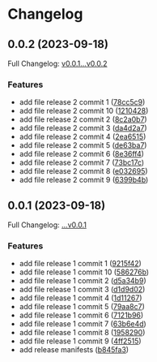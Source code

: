 # Changelog

## 0.0.2 (2023-09-18)

Full Changelog: [v0.0.1...v0.0.2](https://github.com/DefinitelyATestOrg/test-repo-1/compare/v0.0.1...v0.0.2)

### Features

* add file release 2 commit 1 ([78cc5c9](https://github.com/DefinitelyATestOrg/test-repo-1/commit/78cc5c96eb51b730c20a82da07b522b7d27a24be))
* add file release 2 commit 10 ([1210428](https://github.com/DefinitelyATestOrg/test-repo-1/commit/1210428f9a200ab65dee70ba5a26463b588f1f83))
* add file release 2 commit 2 ([8c2a0b7](https://github.com/DefinitelyATestOrg/test-repo-1/commit/8c2a0b756fbede484e8bf4189fabf52af7ad381d))
* add file release 2 commit 3 ([da4d2a7](https://github.com/DefinitelyATestOrg/test-repo-1/commit/da4d2a7aed88ad9617d7f17b1e1543df9446259b))
* add file release 2 commit 4 ([2ea6515](https://github.com/DefinitelyATestOrg/test-repo-1/commit/2ea6515c71f42540cf177fed478c58c055d8d83a))
* add file release 2 commit 5 ([de63ba7](https://github.com/DefinitelyATestOrg/test-repo-1/commit/de63ba7b2dbb23d06af81163d446aa2846a801b1))
* add file release 2 commit 6 ([8e36ff4](https://github.com/DefinitelyATestOrg/test-repo-1/commit/8e36ff473539abfcea64b690722351e2153f409e))
* add file release 2 commit 7 ([73bc17c](https://github.com/DefinitelyATestOrg/test-repo-1/commit/73bc17ce9332a552c15dbce97921bcb7d2030939))
* add file release 2 commit 8 ([e032695](https://github.com/DefinitelyATestOrg/test-repo-1/commit/e0326957871560c00c51b6599456c8c610a0f41c))
* add file release 2 commit 9 ([6399b4b](https://github.com/DefinitelyATestOrg/test-repo-1/commit/6399b4b4e87c5a0a642a5fbedb7ee29ada0af4c0))

## 0.0.1 (2023-09-18)

Full Changelog: [...v0.0.1](https://github.com/DefinitelyATestOrg/test-repo-1/compare/...v0.0.1)

### Features

* add file release 1 commit 1 ([9215f42](https://github.com/DefinitelyATestOrg/test-repo-1/commit/9215f423b065ca18423d48bc4084776fc80f1c93))
* add file release 1 commit 10 ([586276b](https://github.com/DefinitelyATestOrg/test-repo-1/commit/586276b0418a1aa956fa6f907d7d57a97566841a))
* add file release 1 commit 2 ([d5a34b9](https://github.com/DefinitelyATestOrg/test-repo-1/commit/d5a34b9c3c7e8422a0fac7724a9515b5e5dccc73))
* add file release 1 commit 3 ([d1d9d02](https://github.com/DefinitelyATestOrg/test-repo-1/commit/d1d9d02ef613226eb7cb38fccf7047ff855fefc7))
* add file release 1 commit 4 ([1d11267](https://github.com/DefinitelyATestOrg/test-repo-1/commit/1d1126708e45649d5557cd8a17652f802db45bb7))
* add file release 1 commit 5 ([79aa8c7](https://github.com/DefinitelyATestOrg/test-repo-1/commit/79aa8c7e6fd362b1334d0f173cd78fc32eb00693))
* add file release 1 commit 6 ([7121b96](https://github.com/DefinitelyATestOrg/test-repo-1/commit/7121b9606500c928b35a79934c5c3c901c616803))
* add file release 1 commit 7 ([63b6e4d](https://github.com/DefinitelyATestOrg/test-repo-1/commit/63b6e4dd4da86fd27aaacee70320592d221fa1f9))
* add file release 1 commit 8 ([1958290](https://github.com/DefinitelyATestOrg/test-repo-1/commit/1958290b55c0228d216bd4f3a72f34f0f9992221))
* add file release 1 commit 9 ([4ff2515](https://github.com/DefinitelyATestOrg/test-repo-1/commit/4ff25150d95c1368dfa6f4ba2abcd178b483c49d))
* add release manifests ([b845fa3](https://github.com/DefinitelyATestOrg/test-repo-1/commit/b845fa30deb39cd733c659541139ab7485a99c96))
